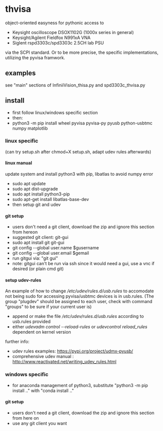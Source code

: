 # thvisa #
object-oriented easyness for pythonic access to

* Keysight oscilloscope DSOX1102G (1000x series in general) 
* Keysight/Agilent Fieldfox N991xA VNA
* Siglent rspd3303c/spd3303c 2.5CH lab PSU
  
via the SCPI standard. Or to be more precise, the specific implementations, utilizing the pyvisa framwork.

## examples ##
see "main" sections of InfiniiVision_thisa.py and spd3303c_thvisa.py

## install ##
* first follow linux/windows specific section
* then:
* python3 -m pip install wheel pyvisa pyvisa-py pyusb python-usbtmc numpy matplotlib


### linux specific ##
(can try setup.sh after chmod+X setup.sh, adapt udev rules afterwards)

#### linux manual ####
update system and install python3 with pip, libatlas to avoid numpy error
* sudo apt update
* sudo apt dist-upgrade
* sudo apt install python3-pip
* sudo apt-get install libatlas-base-dev
* then setup git and udev

#### git setup ####
* users don't need a git client, download the zip and ignore this section from hereon
* suggested git client: git-gui
* sudo apt install git git-gui
* git config --global user.name $gusername
* git config --global user.email $gemail
* run gitgui via: "git gui"
* note: gitgui can't be run via ssh since it would need a gui, use a vnc if desired (or plain cmd git)

#### setup udev-rules ####
An example of how to change _/etc/udev/rules.d/usb.rules_ to accomodate not being sudo for accessing pyvisa/usbtmc devices is in usb.rules.
(The group "plugdev" should be assigned to each user, check with command "groups" to be sure if your current user is)

* append or make the file _/etc/udev/rules.d/usb.rules_ according to usb.rules provided
* either _udevadm control --reload-rules_ or _udevcontrol reload_rules_ dependent on kernel version

further info:
* udev rules examples: https://pypi.org/project/udmx-pyusb/ 
* comprehensive udev manual : http://www.reactivated.net/writing_udev_rules.html


### windows specific ###
* for anaconda management of python3, substitute "python3 -m pip install .." with "conda install .."


#### git setup ####
* users don't need a git client, download the zip and ignore this section from here on
* use any git client you want

